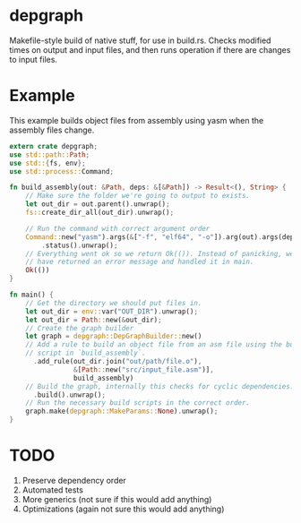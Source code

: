 # depgraph

Makefile-style build of native stuff, for use in build.rs. Checks modified
times on output and input files, and then runs operation if there are changes
to input files.

# Example

This example builds object files from assembly using yasm when the assembly
files change.

```rust
extern crate depgraph;
use std::path::Path;
use std::{fs, env};
use std::process::Command;

fn build_assembly(out: &Path, deps: &[&Path]) -> Result<(), String> {
    // Make sure the folder we're going to output to exists.
    let out_dir = out.parent().unwrap();
    fs::create_dir_all(out_dir).unwrap();

    // Run the command with correct argument order
    Command::new("yasm").args(&["-f", "elf64", "-o"]).arg(out).args(deps)
        .status().unwrap();
    // Everything went ok so we return Ok(()). Instead of panicking, we could
    // have returned an error message and handled it in main.
    Ok(())
}

fn main() {
    // Get the directory we should put files in.
    let out_dir = env::var("OUT_DIR").unwrap();
    let out_dir = Path::new(&out_dir);
    // Create the graph builder
    let graph = depgraph::DepGraphBuilder::new()
    // Add a rule to build an object file from an asm file using the build
    // script in `build_assembly`.
      .add_rule(out_dir.join("out/path/file.o"),
                &[Path::new("src/input_file.asm")],
                build_assembly)
    // Build the graph, internally this checks for cyclic dependencies.
      .build().unwrap();
    // Run the necessary build scripts in the correct order.
    graph.make(depgraph::MakeParams::None).unwrap();
}
```

# TODO

 1. Preserve dependency order
 2. Automated tests
 3. More generics (not sure if this would add anything)
 3. Optimizations (again not sure this would add anything)
